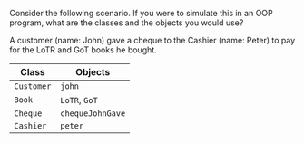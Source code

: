 <panel header="{{ icon_Q_A }} Identify Classes and Objects">
<question>

Consider the following scenario. If you were to simulate this in an OOP program, what are the classes and the objects you would use?

<box>
  
A customer (name: John) gave a cheque to the Cashier (name: Peter) to pay for the LoTR and GoT books he bought.

</box>

<div slot="answer">

Class      | Objects
---------- | -------
`Customer` | `john`
`Book`     | `LoTR`, `GoT`
`Cheque`   | `chequeJohnGave`
`Cashier`  | `peter`

</div>

</question>
</panel>
